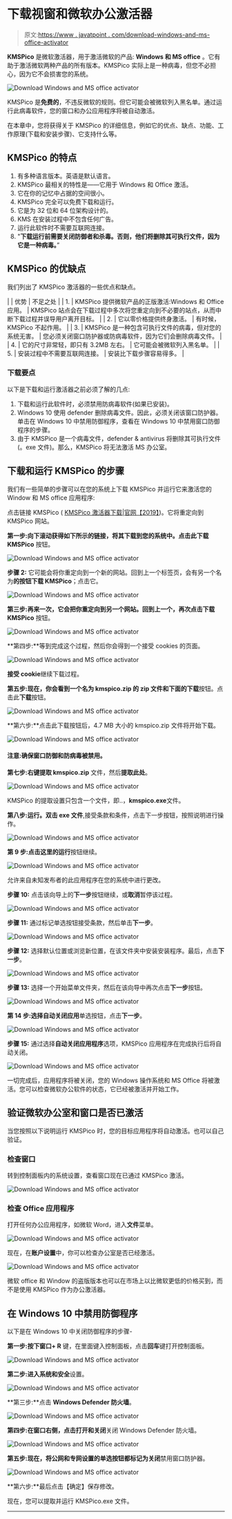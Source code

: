 # 下载视窗和微软办公激活器

> 原文:[https://www . javatpoint . com/download-windows-and-ms-office-activator](https://www.javatpoint.com/download-windows-and-ms-office-activator)

**KMSPico** 是微软激活器，用于激活微软的产品: **Windows 和 MS office** 。它有助于激活微软两种产品的所有版本。KMSPico 实际上是一种病毒，但您不必担心，因为它不会损害您的系统。

![Download Windows and MS office activator](img/82430c7523b235c45e0e7cd0d9bf836a.png)

KMSPico 是**免费的**，不违反微软的规则。但它可能会被微软列入黑名单。通过运行此病毒软件，您的窗口和办公应用程序将被自动激活。

在本章中，您将获得关于 KMSPico 的详细信息，例如它的优点、缺点、功能、工作原理(下载和安装步骤)、它支持什么等。

## KMSPico 的特点

1.  有多种语言版本。英语是默认语言。
2.  KMSPico 最相关的特性是——它用于 Windows 和 Office 激活。
3.  它在你的记忆中占据的空间很小。
4.  KMSPico 完全可以免费下载和运行。
5.  它是为 32 位和 64 位架构设计的。
6.  KMS 在安装过程中不包含任何广告。
7.  运行此软件时不需要互联网连接。
8.  "**下载运行前需要关闭防御者和杀毒。否则，他们将删除其可执行文件，因为它是一种病毒。**”

## KMSPico 的优缺点

我们列出了 KMSPico 激活器的一些优点和缺点。

|  | 优势 | 不足之处 |
| 1. | KMSPico 提供微软产品的正版激活:Windows 和 Office 应用。 | KMSPico 站点会在下载过程中多次将您重定向到不必要的站点，从而中断下载过程并误导用户离开目标。 |
| 2. | 它以零价格提供终身激活。 | 有时候，KMSPico 不起作用。 |
| 3. | KMSPico 是一种包含可执行文件的病毒，但对您的系统无害。 | 您必须关闭窗口防护器或防病毒软件，因为它们会删除病毒文件。 |
| 4. | 它的尺寸非常轻，即只有 3.2MB 左右。 | 它可能会被微软列入黑名单。 |
| 5. | 安装过程中不需要互联网连接。 | 安装比下载步骤容易得多。 |

### 下载要点

以下是下载和运行激活器之前必须了解的几点:

1.  下载和运行此软件时，必须禁用防病毒软件(如果已安装)。
2.  Windows 10 使用 defender 删除病毒文件。因此，必须关闭该窗口防护器。单击在 Windows 10 中禁用防御程序，查看在 Windows 10 中禁用窗口防御程序的步骤。
3.  由于 KMSPico 是一个病毒文件，defender & antivirus 将删除其可执行文件(。exe 文件)。那么，KMSPico 将无法激活 MS 办公室。

## 下载和运行 KMSPico 的步骤

我们有一些简单的步骤可以在您的系统上下载 KMSPico 并运行它来激活您的 Window 和 MS office 应用程序:

点击链接 KMSPico ( [KMSPico 激活器下载|官网【2019】](https://official-kmspico.com/))。它将重定向到 KMSPico 网站。

**第一步:**向下滚动获得如下所示的链接，将其下载到您的系统中。点击此**下载 KMSPico** 按钮。

![Download Windows and MS office activator](img/f6680101617cc4177f053753fd310316.png)

**步骤 2:** 它可能会将你重定向到一个新的网站。回到上一个标签页，会有另一个名为**的按钮下载 KMSPico**；点击它。

![Download Windows and MS office activator](img/d72392c718bbd3b2214686cc98e5d1a4.png)

**第三步:**再来一次，它会把你重定向到另一个网站。回到上一个，再次点击**下载 KMSPico** 按钮。

![Download Windows and MS office activator](img/7b3ef647fd903948184e2519887664c3.png)

**第四步:**等到完成这个过程，然后你会得到一个接受 cookies 的页面。

![Download Windows and MS office activator](img/446771a763b091bcbdb57c0797906cc5.png)

**接受 cookie**继续下载过程。

**第五步:**现在，你会看到一个名为 **kmspico.zip** 的 zip 文件和下面的**下载**按钮。点击此**下载**按钮。

![Download Windows and MS office activator](img/bb1e03411db982a27ed897d543536ddd.png)

**第六步:**点击此下载按钮后，4.7 MB 大小的 kmspico.zip 文件将开始下载。

![Download Windows and MS office activator](img/b92feee0263223c80bb1a987f0a9c85e.png)

#### 注意:确保窗口防御和防病毒被禁用。

**第七步:右键提取 kmspico.zip** 文件，然后**提取此处**。

![Download Windows and MS office activator](img/fbdb50c1f5c89b63e5cfd03739590000.png)

KMSPico 的提取设置只包含一个文件，即..，**kmspico.exe**文件。

**第八步:**运行**。双击 exe 文件**,接受条款和条件，点击下一步按钮，按照说明进行操作。

![Download Windows and MS office activator](img/c359a42235d1cfec46eb68544ccd269c.png)

**第 9 步:**点击这里的**运行**按钮继续。

![Download Windows and MS office activator](img/6fc1527d04fdb4d90e3ea46376706ebc.png)

允许来自未知发布者的此应用程序在您的系统中进行更改。

**步骤 10:** 点击该向导上的**下一步**按钮继续，或**取消**暂停该过程。

![Download Windows and MS office activator](img/c23e3ea5bfd4c0d6bd53c0172113b4b0.png)

**步骤 11:** 通过标记单选按钮接受条款，然后单击**下一步**。

![Download Windows and MS office activator](img/0d95a50f04bed53118f6499934fa88a4.png)

**步骤 12:** 选择默认位置或浏览新位置，在该文件夹中安装安装程序。最后，点击**下一步**。

![Download Windows and MS office activator](img/8da42ebfeffb2cf714e85c14bcb90d77.png)

**步骤 13:** 选择一个开始菜单文件夹，然后在该向导中再次点击**下一步**按钮。

![Download Windows and MS office activator](img/635515e4b904f61b7580345ef43aeb4d.png)

**第 14 步:**选择**自动关闭应用**单选按钮，点击**下一步**。

![Download Windows and MS office activator](img/339b9436191ff336b10f0f965c48d9bb.png)

**步骤 15:** 通过选择**自动关闭应用程序**选项，KMSPico 应用程序在完成执行后将自动关闭。

![Download Windows and MS office activator](img/77825fb35e64a06fb625e18b581d0451.png)

一切完成后，应用程序将被关闭，您的 Windows 操作系统和 MS Office 将被激活。您可以检查微软办公软件的状态，它已经被激活并开始工作。

## 验证微软办公室和窗口是否已激活

当您按照以下说明运行 KMSPico 时，您的目标应用程序将自动激活。也可以自己验证。

### 检查窗口

转到控制面板内的系统设置，查看窗口现在已通过 KMSPico 激活。

![Download Windows and MS office activator](img/480bf42be0e1e39a1a37f2781267e1b3.png)

### 检查 Office 应用程序

打开任何办公应用程序，如微软 Word，进入**文件**菜单。

![Download Windows and MS office activator](img/a20cfae50abeaa19243e4ee1a4c63fbd.png)

现在，在**账户设置**中，你可以检查办公室是否已经激活。

![Download Windows and MS office activator](img/a7e047579723931b023858dfb57b89e6.png)

微软 office 和 Window 的盗版版本也可以在市场上以比微软更低的价格买到，而不是使用 KMSPico 作为办公激活器。

## 在 Windows 10 中禁用防御程序

以下是在 Windows 10 中关闭防御程序的步骤-

**第一步:**按下**窗口+ R** 键，在里面键入控制面板，点击**回车**键打开控制面板。

![Download Windows and MS office activator](img/a742b9ccb1d4b200a427818977a613ec.png)

**第二步:**进入**系统和安全**设置。

![Download Windows and MS office activator](img/88544c1affdb17c1b53b74d885d0968d.png)

**第三步:**点击 **Windows Defender 防火墙**。

![Download Windows and MS office activator](img/3e31b55b89655de1342c2d46f10358f2.png)

**第四步:**在窗口右侧，点击**打开和关闭**关闭 Windows Defender 防火墙。

![Download Windows and MS office activator](img/b9e875ed5b19afa59c1d29aa375824e0.png)

**第五步:**现在，将公网和专网设置的单选按钮都标记为**关闭**禁用窗口防护器。

![Download Windows and MS office activator](img/3ada356e49b6ce095a7a2c0d39115592.png)

**第六步:**最后点击【确定】保存修改。

现在，您可以提取并运行 KMSPico.exe 文件。

* * *